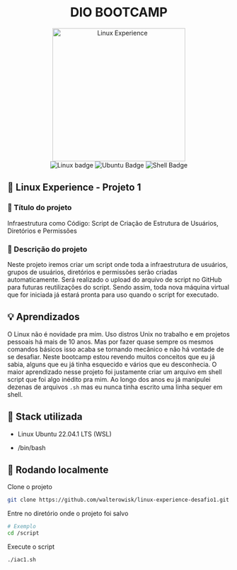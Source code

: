 <div align="center">
<h1  align="center">DIO BOOTCAMP</h1>
</div>

<div align="center"> <img src="https://hermes.digitalinnovation.one/tracks/606823c2-8a73-4655-947d-d41b991baf12.png" alt="Linux Experience" width="300"> </div> 

<div align="center"> 
<img src="https://img.shields.io/badge/Linux-FCC624?style=for-the-badge&logo=linux&logoColor=black" alt="Linux badge"/> <img src="https://img.shields.io/badge/Ubuntu-E95420?style=for-the-badge&logo=ubuntu&logoColor=white" alt="Ubuntu Badge"/> 
<img src="https://img.shields.io/badge/Shell_Script-121011?style=for-the-badge&logo=gnu-bash&logoColor=white" alt="Shell Badge"/>
</div> 

## :penguin: Linux Experience - Projeto 1

### :bookmark: Título do projeto

Infraestrutura como Código: Script de Criação de Estrutura de Usuários, Diretórios e Permissões

### :page_facing_up: Descrição do projeto

Neste projeto iremos criar um script onde toda a infraestrutura de usuários, grupos de usuários, diretórios e permissões serão criadas automaticamente. Será realizado o upload do arquivo de script no GitHub para futuras reutilizações do script. Sendo assim, toda nova máquina virtual que for iniciada já estará pronta para uso quando o script for executado.

## :bulb: Aprendizados

O Linux não é novidade pra mim. Uso distros Unix no trabalho e em projetos pessoais há mais de 10 anos. Mas por fazer quase sempre os mesmos comandos básicos isso acaba se tornando mecânico e não há vontade de se desafiar. Neste bootcamp estou revendo muitos conceitos que eu já sabia, alguns que eu já tinha esquecido e vários que eu desconhecia. O maior aprendizado nesse projeto foi justamente criar um arquivo em shell script que foi algo inédito pra mim. Ao longo dos anos eu já manipulei dezenas de arquivos `.sh` mas eu nunca tinha escrito uma linha sequer em shell. 


## :battery: Stack utilizada

- Linux Ubuntu 22.04.1 LTS (WSL)

- /bin/bash

## :wrench: Rodando localmente
Clone o projeto
```bash
git clone https://github.com/walterowisk/linux-experience-desafio1.git
```
Entre no diretório onde o projeto foi salvo
```bash 
# Exemplo
cd /script
```
Execute o script
```bash
./iac1.sh
```
